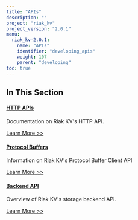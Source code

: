 ```yaml
---
title: "APIs"
description: ""
project: "riak_kv"
project_version: "2.0.1"
menu:
  riak_kv-2.0.1:
    name: "APIs"
    identifier: "developing_apis"
    weight: 107
    parent: "developing"
toc: true
---
```


[dev api http]: ./http
[dev api backend]: ./backend
[dev api pbc]: ./protocol-buffers/

## In This Section

#### [HTTP APIs][dev api http]

Documentation on Riak KV's HTTP API.

[Learn More >>][dev api http]

#### [Protocol Buffers][dev api pbc]

Information on Riak KV's Protocol Buffer Client API

[Learn More >>][dev api pbc]

#### [Backend API][dev api backend]

Overview of Riak KV's storage backend API.

[Learn More >>][dev api backend]
